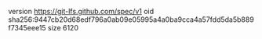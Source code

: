 version https://git-lfs.github.com/spec/v1
oid sha256:9447cb20d68edf796a0ab09e05995a4a0ba9cca4a57fdd5da5b889f7345eee15
size 6120
